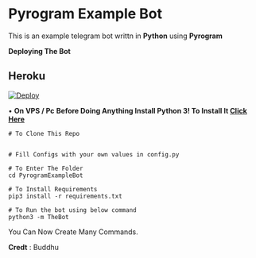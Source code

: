 # Pyrogram Example Bot
This is an example telegram bot writtn in **Python** using **Pyrogram** 

**Deploying The Bot**

## Heroku

[![Deploy](https://www.herokucdn.com/deploy/button.svg)](https://heroku.com/deploy?template=)

• **On VPS / Pc**
**Before Doing Anything Install Python 3! To Install It [Click Here](https://www.python.org/downloads/)**

```
# To Clone This Repo


# Fill Configs with your own values in config.py

# To Enter The Folder
cd PyrogramExampleBot

# To Install Requirements
pip3 install -r requirements.txt

# To Run the bot using below command
python3 -m TheBot
```

You Can Now Create Many Commands. 

**Credt** : Buddhu
